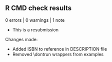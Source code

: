 ## R CMD check results

0 errors | 0 warnings | 1 note

* This is a resubmission

Changes made:

* Added ISBN to reference in DESCRIPTION file
* Removed \dontrun wrappers from examples
